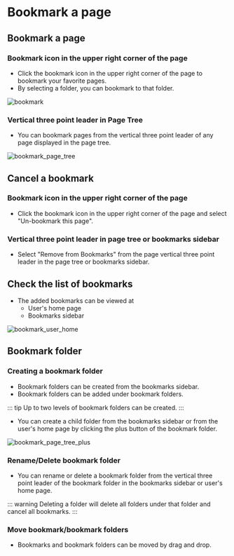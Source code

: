 # Bookmark a page

## Bookmark a page

### Bookmark icon in the upper right corner of the page

- Click the bookmark icon in the upper right corner of the page to bookmark your favorite pages.
- By selecting a folder, you can bookmark to that folder.

<img :src="$withBase('/assets/images/en/bookmark.png')" alt="bookmark">

### Vertical three point leader in Page Tree

- You can bookmark pages from the vertical three point leader of any page displayed in the page tree.

<img :src="$withBase('/assets/images/en/bookmark_page_tree.png')" alt="bookmark_page_tree">

## Cancel a bookmark

### Bookmark icon in the upper right corner of the page

- Click the bookmark icon in the upper right corner of the page and select "Un-bookmark this page".

### Vertical three point leader in page tree or bookmarks sidebar

- Select "Remove from Bookmarks" from the page vertical three point leader in the page tree or bookmarks sidebar.

## Check the list of bookmarks

- The added bookmarks can be viewed at
  - User's home page
  - Bookmarks sidebar

<img :src="$withBase('/assets/images/en/bookmark_user_home.png')" alt="bookmark_user_home">

## Bookmark folder

### Creating a bookmark folder

- Bookmark folders can be created from the bookmarks sidebar.
- Bookmark folders can be added under bookmark folders.

::: tip
Up to two levels of bookmark folders can be created.
:::

- You can create a child folder from the bookmarks sidebar or from the user's home page by clicking the plus button of the bookmark folder.

<img :src="$withBase('/assets/images/en/bookmark_page_tree_plus.png')" alt="bookmark_page_tree_plus">

### Rename/Delete bookmark folder

- You can rename or delete a bookmark folder from the vertical three point leader of the bookmark folder in the bookmarks sidebar or user's home page.

::: warning
Deleting a folder will delete all folders under that folder and cancel all bookmarks.
:::

### Move bookmark/bookmark folders

- Bookmarks and bookmark folders can be moved by drag and drop.
